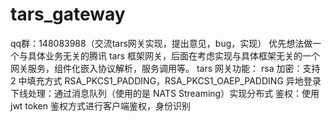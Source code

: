 # tars_gateway
qq群：148083988（交流tars网关实现，提出意见，bug，实现）
优先想法做一个与具体业务无关的腾讯 tars 框架网关，后面在考虑实现与具体框架无关的一个网关服务，组件化嵌入协议解析，服务调用等。
tars 网关功能：
rsa 加密：支持 2 中填充方式 RSA_PKCS1_PADDING，RSA_PKCS1_OAEP_PADDING
异地登录下线处理：通过消息队列（使用的是 NATS Streaming）实现分布式
鉴权：使用 jwt token 鉴权方式进行客户端鉴权，身份识别
